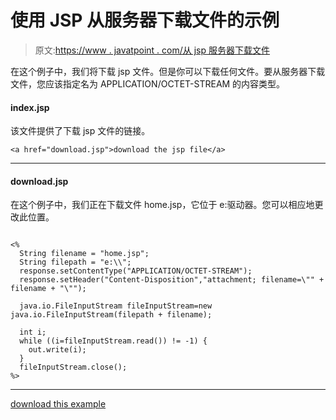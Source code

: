 # 使用 JSP 从服务器下载文件的示例

> 原文:[https://www . javatpoint . com/从 jsp 服务器下载文件](https://www.javatpoint.com/downloading-file-from-the-server-in-jsp)

在这个例子中，我们将下载 jsp 文件。但是你可以下载任何文件。要从服务器下载文件，您应该指定名为 APPLICATION/OCTET-STREAM 的内容类型。

#### index.jsp

该文件提供了下载 jsp 文件的链接。

```
<a href="download.jsp">download the jsp file</a>

```

* * *

#### download.jsp

在这个例子中，我们正在下载文件 home.jsp，它位于 e:驱动器。您可以相应地更改此位置。

```

<%  
  String filename = "home.jsp"; 
  String filepath = "e:\\"; 
  response.setContentType("APPLICATION/OCTET-STREAM"); 
  response.setHeader("Content-Disposition","attachment; filename=\"" + filename + "\""); 

  java.io.FileInputStream fileInputStream=new java.io.FileInputStream(filepath + filename);

  int i; 
  while ((i=fileInputStream.read()) != -1) {
    out.write(i); 
  } 
  fileInputStream.close(); 
%> 

```

* * *

[download this example](https://static.javatpoint.com/src/jsp/downloadjsp.zip)